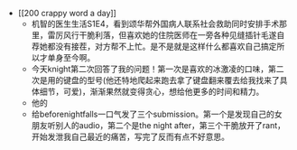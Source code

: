 - [[200 crappy word a day]]
	- 机智的医生生活S1E4，看到颂华帮外国病人联系社会救助同时安排手术那里，雷厉风行干脆利落，但喜欢她的住院医师在一旁各种见缝插针毛遂自荐她都没有接茬，对方帮不上忙。是不是就是这样什么都喜欢自己搞定所以才单身至今啊。
	- 今天knight第二次回答了我的问题！第一次是喜欢的冰激凌的口味，第二次是用的键盘的型号(他还特地爬起来跑去拿了键盘翻来覆去给我找来了具体细节，可爱)，渐渐果然就变得贪心，想给他更多的时间和精力。
	- 他的
	- 给beforenightfalls一口气发了三个submission。第一个是发现自己的女朋友听别人的audio，第二个是the night after，第三个干脆放开了rant，开始发泄我自己最近的痛苦，写完了反而有点不好意思。